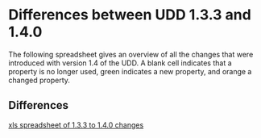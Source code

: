 # Differences between UDD 1.3.3 and 1.4.0

The following spreadsheet gives an overview of all the changes that were introduced with version 1.4 of the UDD. A blank cell indicates that a property is no longer used, green indicates a new property, and orange a changed property. 

## Differences
[xls spreadsheet of 1.3.3 to 1.4.0 changes][differencesXLS]

[differencesXLS]: media/UDD1.2-1.3.xls "differencesXLS"
